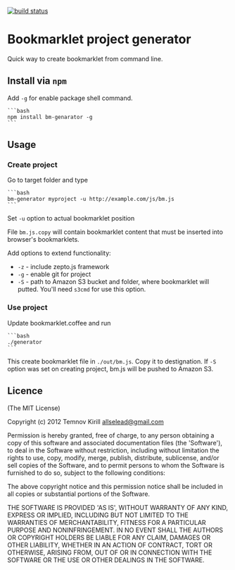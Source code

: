 [![build status](https://secure.travis-ci.org/selead/bm-generator.png)](http://travis-ci.org/selead/bm-generator)
# Bookmarklet project generator

Quick way to create bookmarklet from command line.

## Install via `npm`

Add `-g` for enable package shell command.

    ```bash
    npm install bm-genarator -g
    ```
    
## Usage

### Create project

  Go to target folder and type
  
    ```bash
    bm-generator myproject -u http://example.com/js/bm.js
    ```

  Set `-u` option to actual bookmarklet position
  
  File `bm.js.copy` will contain bookmarklet content that must be inserted 
  into browser's bookmarklets.

  Add options to extend functionality:
  
  -  `-z` - include zepto.js framework
  -  `-g` - enable git for project
  -  `-S` - path to Amazon S3 bucket and folder, where bookmarklet will putted.
            You'll need `s3cmd` for use this option.
  
### Use project
  
  Update bookmarklet.coffee and run
  
    ```bash
    ./generator
    ```
    
  This create bookmarklet file in `./out/bm.js`. Copy it to destignation.
  If `-S` option was set on creating project, bm.js will be pushed to Amazon S3.
  
## Licence

(The MIT License)

Copyright (c) 2012 Temnov Kirill <allselead@gmail.com>

Permission is hereby granted, free of charge, to any person obtaining a copy of this software and associated documentation files (the 'Software'), to deal in the Software without restriction, including without limitation the rights to use, copy, modify, merge, publish, distribute, sublicense, and/or sell copies of the Software, and to permit persons to whom the Software is furnished to do so, subject to the following conditions:

The above copyright notice and this permission notice shall be included in all copies or substantial portions of the Software.

THE SOFTWARE IS PROVIDED 'AS IS', WITHOUT WARRANTY OF ANY KIND, EXPRESS OR IMPLIED, INCLUDING BUT NOT LIMITED TO THE WARRANTIES OF MERCHANTABILITY, FITNESS FOR A PARTICULAR PURPOSE AND NONINFRINGEMENT. IN NO EVENT SHALL THE AUTHORS OR COPYRIGHT HOLDERS BE LIABLE FOR ANY CLAIM, DAMAGES OR OTHER LIABILITY, WHETHER IN AN ACTION OF CONTRACT, TORT OR OTHERWISE, ARISING FROM, OUT OF OR IN CONNECTION WITH THE SOFTWARE OR THE USE OR OTHER DEALINGS IN THE SOFTWARE.
